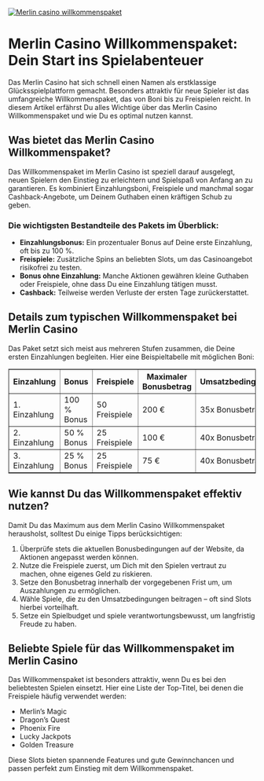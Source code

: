 [![Merlin casino willkommenspaket](https://123-caf.pages.dev/gitsignup.png)](https://vrmoo.ru/Bt82HjjY)

<h1>Merlin Casino Willkommenspaket: Dein Start ins Spielabenteuer</h1> <p>Das Merlin Casino hat sich schnell einen Namen als erstklassige Glücksspielplattform gemacht. Besonders attraktiv für neue Spieler ist das umfangreiche Willkommenspaket, das von Boni bis zu Freispielen reicht. In diesem Artikel erfährst Du alles Wichtige über das Merlin Casino Willkommenspaket und wie Du es optimal nutzen kannst.</p>  <h2>Was bietet das Merlin Casino Willkommenspaket?</h2> <p>Das Willkommenspaket im Merlin Casino ist speziell darauf ausgelegt, neuen Spielern den Einstieg zu erleichtern und Spielspaß von Anfang an zu garantieren. Es kombiniert Einzahlungsboni, Freispiele und manchmal sogar Cashback-Angebote, um Deinem Guthaben einen kräftigen Schub zu geben.</p>  <h3>Die wichtigsten Bestandteile des Pakets im Überblick:</h3> <ul>   <li><strong>Einzahlungsbonus:</strong> Ein prozentualer Bonus auf Deine erste Einzahlung, oft bis zu 100 %.</li>   <li><strong>Freispiele:</strong> Zusätzliche Spins an beliebten Slots, um das Casinoangebot risikofrei zu testen.</li>   <li><strong>Bonus ohne Einzahlung:</strong> Manche Aktionen gewähren kleine Guthaben oder Freispiele, ohne dass Du eine Einzahlung tätigen musst.</li>   <li><strong>Cashback:</strong> Teilweise werden Verluste der ersten Tage zurückerstattet.</li> </ul>  <h2>Details zum typischen Willkommenspaket bei Merlin Casino</h2> <p>Das Paket setzt sich meist aus mehreren Stufen zusammen, die Deine ersten Einzahlungen begleiten. Hier eine Beispieltabelle mit möglichen Boni:</p>  <table border="1" cellpadding="6" cellspacing="0">   <thead>     <tr>       <th>Einzahlung</th>       <th>Bonus</th>       <th>Freispiele</th>       <th>Maximaler Bonusbetrag</th>       <th>Umsatzbedingungen</th>     </tr>   </thead>   <tbody>     <tr>       <td>1. Einzahlung</td>       <td>100 % Bonus</td>       <td>50 Freispiele</td>       <td>200 €</td>       <td>35x Bonusbetrag</td>     </tr>     <tr>       <td>2. Einzahlung</td>       <td>50 % Bonus</td>       <td>25 Freispiele</td>       <td>100 €</td>       <td>40x Bonusbetrag</td>     </tr>     <tr>       <td>3. Einzahlung</td>       <td>25 % Bonus</td>       <td>25 Freispiele</td>       <td>75 €</td>       <td>40x Bonusbetrag</td>     </tr>   </tbody> </table>  <h2>Wie kannst Du das Willkommenspaket effektiv nutzen?</h2> <p>Damit Du das Maximum aus dem Merlin Casino Willkommenspaket herausholst, solltest Du einige Tipps berücksichtigen:</p> <ol>   <li>Überprüfe stets die aktuellen Bonusbedingungen auf der Website, da Aktionen angepasst werden können.</li>   <li>Nutze die Freispiele zuerst, um Dich mit den Spielen vertraut zu machen, ohne eigenes Geld zu riskieren.</li>   <li>Setze den Bonusbetrag innerhalb der vorgegebenen Frist um, um Auszahlungen zu ermöglichen.</li>   <li>Wähle Spiele, die zu den Umsatzbedingungen beitragen – oft sind Slots hierbei vorteilhaft.</li>   <li>Setze ein Spielbudget und spiele verantwortungsbewusst, um langfristig Freude zu haben.</li> </ol>  <h2>Beliebte Spiele für das Willkommenspaket im Merlin Casino</h2> <p>Das Willkommenspaket ist besonders attraktiv, wenn Du es bei den beliebtesten Spielen einsetzt. Hier eine Liste der Top-Titel, bei denen die Freispiele häufig verwendet werden:</p> <ul>   <li>Merlin’s Magic</li>   <li>Dragon’s Quest</li>   <li>Phoenix Fire</li>   <li>Lucky Jackpots</li>   <li>Golden Treasure</li> </ul>  <p>Diese Slots bieten spannende Features und gute Gewinnchancen und passen perfekt zum Einstieg mit dem Willkommenspaket.</p>